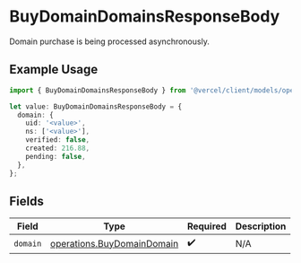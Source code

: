 # BuyDomainDomainsResponseBody

Domain purchase is being processed asynchronously.

## Example Usage

```typescript
import { BuyDomainDomainsResponseBody } from '@vercel/client/models/operations';

let value: BuyDomainDomainsResponseBody = {
  domain: {
    uid: '<value>',
    ns: ['<value>'],
    verified: false,
    created: 216.88,
    pending: false,
  },
};
```

## Fields

| Field    | Type                                                                     | Required           | Description |
| -------- | ------------------------------------------------------------------------ | ------------------ | ----------- |
| `domain` | [operations.BuyDomainDomain](../../models/operations/buydomaindomain.md) | :heavy_check_mark: | N/A         |
